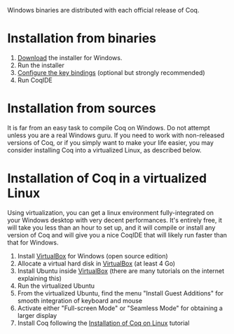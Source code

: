 Windows binaries are distributed with each official release of Coq.

Installation from binaries
==========================

1.  [Download](http://coq.inria.fr/download) the installer for Windows.
2.  Run the installer
3.  [Configure the key bindings](Configuration%20of%20CoqIDE) (optional but strongly recommended)
4.  Run CoqIDE

Installation from sources
=========================

It is far from an easy task to compile Coq on Windows. Do not attempt unless you are a real Windows guru. If you need to work with non-released versions of Coq, or if you simply want to make your life easier, you may consider installing Coq into a virtualized Linux, as described below.

Installation of Coq in a virtualized Linux
==========================================

Using virtualization, you can get a linux environment fully-integrated on your Windows desktop with very decent performances. It's entirely free, it will take you less than an hour to set up, and it will compile or install any version of Coq and will give you a nice CoqIDE that will likely run faster than that for Windows.

1.  Install [VirtualBox](VirtualBox) for Windows (open source edition)
2.  Allocate a virtual hard disk in [VirtualBox](VirtualBox) (at least 4 Go)
3.  Install Ubuntu inside [VirtualBox](VirtualBox) (there are many tutorials on the internet explaining this)
4.  Run the virtualized Ubuntu
5.  From the virtualized Ubuntu, find the menu "Install Guest Additions" for smooth integration of keyboard and mouse
6.  Activate either "Full-screen Mode" or "Seamless Mode" for obtaining a larger display
7.  Install Coq following the [Installation of Coq on Linux](Installation%20of%20Coq%20on%20Linux) tutorial

